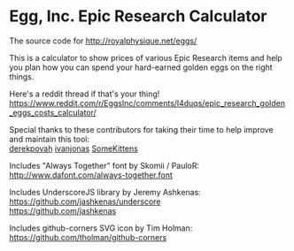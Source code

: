# Egg, Inc. Epic Research Calculator
The source code for http://royalphysique.net/eggs/

This is a calculator to show prices of various Epic Research items and help you plan how you can spend your hard-earned golden eggs on the right things.

Here's a reddit thread if that's your thing!
https://www.reddit.com/r/EggsInc/comments/l4duqs/epic_research_golden_eggs_costs_calculator/

Special thanks to these contributors for taking their time to help improve and maintain this tool:  
[derekpovah](https://github.com/derekpovah)
[ivanjonas](https://github.com/ivanjonas)
[SomeKittens](https://github.com/SomeKittens)

Includes "Always Together" font by Skomii / PauloR:  
http://www.dafont.com/always-together.font  

Includes UnderscoreJS library by Jeremy Ashkenas:  
https://github.com/jashkenas/underscore  
https://github.com/jashkenas  

Includes github-corners SVG icon by Tim Holman:  
https://github.com/tholman/github-corners  
